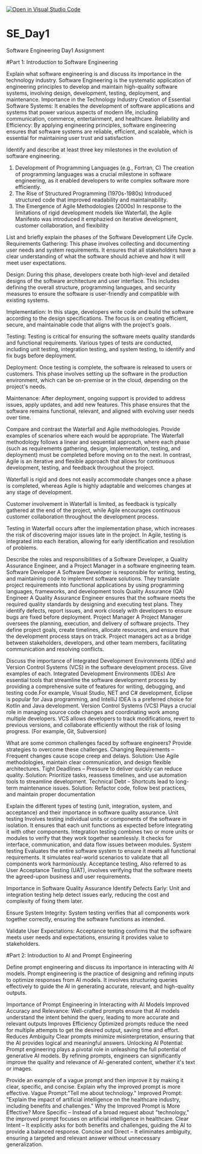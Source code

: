 [![Open in Visual Studio Code](https://classroom.github.com/assets/open-in-vscode-2e0aaae1b6195c2367325f4f02e2d04e9abb55f0b24a779b69b11b9e10269abc.svg)](https://classroom.github.com/online_ide?assignment_repo_id=18401644&assignment_repo_type=AssignmentRepo)
# SE_Day1
Software Engineering Day1 Assignment

#Part 1: Introduction to Software Engineering

Explain what software engineering is and discuss its importance in the technology industry.
Software Engineering is the systematic application of engineering principles to develop and maintain high-quality software systems, involving design, development, testing, deployment, and maintenance.
Importance in the Technology Industry
Creation of Essential Software Systems: It enables the development of software applications and systems that power various aspects of modern life, including communication, commerce, entertainment, and healthcare.
Reliability and Efficiency: By applying engineering principles, software engineering ensures that software systems are reliable, efficient, and scalable, which is essential for maintaining user trust and satisfaction


Identify and describe at least three key milestones in the evolution of software engineering.
1. Development of Programming Languages (e.g., Fortran, C)
The creation of programming languages was a crucial milestone in software engineering, as it enabled developers to write complex software more efficiently.
2. The Rise of Structured Programming (1970s-1980s)
    Introduced structured code that improved readability and maintainability.
3. The Emergence of Agile Methodologies (2000s)
   In response to the limitations of rigid development models like Waterfall, the Agile Manifesto was introduced it emphazied on iterative development, customer collaboration, and flexibility

List and briefly explain the phases of the Software Development Life Cycle.
Requirements Gathering:
This phase involves collecting and documenting user needs and system requirements. It ensures that all stakeholders have a clear understanding of what the software should achieve and how it will meet user expectations.

Design:
During this phase, developers create both high-level and detailed designs of the software architecture and user interface. This includes defining the overall structure, programming languages, and security measures to ensure the software is user-friendly and compatible with existing systems.

Implementation:
In this stage, developers write code and build the software according to the design specifications. The focus is on creating efficient, secure, and maintainable code that aligns with the project's goals.

Testing:
Testing is critical for ensuring the software meets quality standards and functional requirements. Various types of tests are conducted, including unit testing, integration testing, and system testing, to identify and fix bugs before deployment.

Deployment:
Once testing is complete, the software is released to users or customers. This phase involves setting up the software in the production environment, which can be on-premise or in the cloud, depending on the project's needs.

Maintenance:
After deployment, ongoing support is provided to address issues, apply updates, and add new features. This phase ensures that the software remains functional, relevant, and aligned with evolving user needs over time.

Compare and contrast the Waterfall and Agile methodologies. Provide examples of scenarios where each would be appropriate.
The Waterfall methodology follows a linear and sequential approach, where each phase (such as requirements gathering, design, implementation, testing, and deployment) must be completed before moving on to the next. In contrast, Agile is an iterative and flexible approach that allows for continuous development, testing, and feedback throughout the project.

Waterfall is rigid and does not easily accommodate changes once a phase is completed, whereas Agile is highly adaptable and welcomes changes at any stage of development. 

Customer involvement in Waterfall is limited, as feedback is typically gathered at the end of the project, while Agile encourages continuous customer collaboration throughout the development process.

Testing in Waterfall occurs after the implementation phase, which increases the risk of discovering major issues late in the project. In Agile, testing is integrated into each iteration, allowing for early identification and resolution of problems.

Describe the roles and responsibilities of a Software Developer, a Quality Assurance Engineer, and a Project Manager in a software engineering team.
Software Developer
A Software Developer is responsible for writing, testing, and maintaining code to implement software solutions. They translate project requirements into functional applications by using programming languages, frameworks, and development tools
Quality Assurance (QA) Engineer
A Quality Assurance Engineer ensures that the software meets the required quality standards by designing and executing test plans. They identify defects, report issues, and work closely with developers to ensure bugs are fixed before deployment.
Project Manager
A Project Manager oversees the planning, execution, and delivery of software projects. They define project goals, create timelines, allocate resources, and ensure that the development process stays on track. Project managers act as a bridge between stakeholders, developers, and other team members, facilitating communication and resolving conflicts.

Discuss the importance of Integrated Development Environments (IDEs) and Version Control Systems (VCS) in the software development process. Give examples of each.
Integrated Development Environments (IDEs) 
Are essential tools that streamline the software development process by providing a comprehensive suite of features for writing, debugging, and testing code.For example, Visual Studio, NET and C# development, Eclipse is popular for Java programming, and IntelliJ IDEA is a preferred choice for Kotlin and Java development.
Version Control Systems (VCS)
Plays a crucial role in managing source code changes and coordinating work among multiple developers. VCS allows developers to track modifications, revert to previous versions, and collaborate efficiently without the risk of losing progress. (For example, Git, Subversion)

What are some common challenges faced by software engineers? Provide strategies to overcome these challenges.
Changing Requirements – Frequent changes cause scope creep and delays.
Solution: Use Agile methodologies, maintain clear communication, and design flexible architectures.
Tight Deadlines – Pressure to deliver quickly can reduce quality.
Solution: Prioritize tasks, reassess timelines, and use automation tools to streamline development.
Technical Debt – Shortcuts lead to long-term maintenance issues.
Solution: Refactor code, follow best practices, and maintain proper documentation


Explain the different types of testing (unit, integration, system, and acceptance) and their importance in software quality assurance.
Unit testing 
Involves testing individual units or components of the software in isolation. It ensures that each unit functions as expected before integrating it with other components.
Integration testing 
combines two or more units or modules to verify that they work together seamlessly. It checks for interface, communication, and data flow issues between modules.
System testing 
Evaluates the entire software system to ensure it meets all functional requirements. It simulates real-world scenarios to validate that all components work harmoniously.
Acceptance testing, 
Also referred to as User Acceptance Testing (UAT), involves verifying that the software meets the agreed-upon business and user requirements.

Importance in Software Quality Assurance
Identify Defects Early: Unit and integration testing help detect issues early, reducing the cost and complexity of fixing them later.

Ensure System Integrity: System testing verifies that all components work together correctly, ensuring the software functions as intended.

Validate User Expectations: Acceptance testing confirms that the software meets user needs and expectations, ensuring it provides value to stakeholders.


#Part 2: Introduction to AI and Prompt Engineering


Define prompt engineering and discuss its importance in interacting with AI models.
Prompt engineering is the practice of designing and refining inputs  to optimize responses from AI models. It involves structuring queries effectively to guide the AI in generating accurate, relevant, and high-quality outputs.

Importance of Prompt Engineering in Interacting with AI Models
Improved Accuracy and Relevance:
Well-crafted prompts ensure that AI models understand the intent behind the query, leading to more accurate and relevant outputs
Improves Efficiency 
Optimized prompts reduce the need for multiple attempts to get the desired output, saving time and effort.
Reduces Ambiguity 
Clear prompts minimize misinterpretation, ensuring that the AI provides logical and meaningful answers.
Unlocking AI Potential:
Prompt engineering plays a pivotal role in unleashing the full potential of generative AI models. By refining prompts, engineers can significantly improve the quality and relevance of AI-generated content, whether it's text or images.

Provide an example of a vague prompt and then improve it by making it clear, specific, and concise. Explain why the improved prompt is more effective.
Vague Prompt:"Tell me about technology."
Improved Prompt:
"Explain the impact of artificial intelligence on the healthcare industry, including benefits and challenges."
Why the Improved Prompt is More Effective?
More Specific – Instead of a broad request about "technology," the improved prompt focuses on artificial intelligence in healthcare.
Clear Intent – It explicitly asks for both benefits and challenges, guiding the AI to provide a balanced response.
Concise and Direct – It eliminates ambiguity, ensuring a targeted and relevant answer without unnecessary generalization.

